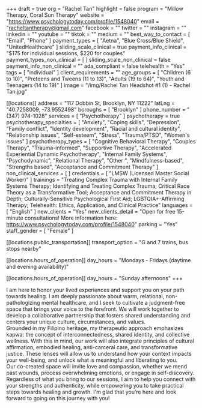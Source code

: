 +++
draft = true
org = "Rachel Tan"
highlight = false
program = "Millow Therapy, Coral Sun Therapy"
website = "https://www.psychologytoday.com/profile/1548040"
email = "racheltantherapy@gmail.com"
facebook = ""
twitter = ""
instagram = ""
linkedin = ""
youtube = ""
tiktok = ""
medium = ""
best_way_to_contact = [ "Email", "Phone" ]
payment_types = [ "Aetna", "Blue Cross/Blue Shield", "UnitedHealthcare" ]
sliding_scale_clinical = true
payment_info_clinical = "$175 for individual sessions, $220 for couples"
payment_types_non_clinical = [ ]
sliding_scale_non_clinical = false
payment_info_non_clinical = ""
ada_compliant = false
telehealth = "Yes"
tags = [ "individual" ]
client_requirements = ""
age_groups = [
  "Children (6 to 10)",
  "Preteens and Tweens (11 to 13)",
  "Adults (19 to 64)",
  "Youth and Teenagers (14 to 19)"
]
image = "/img/Rachel Tan Headshot #1 (1) - Rachel Tan.jpg"

[[locations]]
address = "117 Dobbin St, Brooklyn, NY 11222"
latLng = "40.7258009, -73.9552498"
boroughs = [ "Brooklyn" ]
phone_number = "(347) 974-1028"
services = [ "Psychotherapy" ]
psychotherapy = true
psychotherapy_specialties = [
  "Anxiety",
  "Coping skills",
  "Depression",
  "Family conflict",
  "Identity development",
  "Racial and cultural identity",
  "Relationship issues",
  "Self-esteem",
  "Stress",
  "Trauma/PTSD",
  "Women's issues"
]
psychotherapy_types = [
  "Cognitive Behavioral Therapy",
  "Couples Therapy",
  "Trauma-informed",
  "Supportive Therapy",
  "Accelerated Experiential Dynamic Psychotherapy",
  "Internal Family Systems",
  "Psychodynamic",
  "Relational Therapy",
  "Other ",
  "Mindfulness-based",
  "Strengths based",
  "Acceptance and Commitment Therapy"
]
non_clinical_services = [ ]
credentials = [ "LMSW (Licensed Master Social Worker)" ]
trainings = "Treating Complex Trauma with Internal Family Systems Therapy; Identifying and Treating Complex Trauma; Critical Race Theory as a Transformative Tool; Acceptance and Commitment Therapy in Depth; Culturally-Sensitive Psychological First Aid; LGBTQIA+-Affirming Therapy; Telehealth: Ethics, Application, and Clinical Practice"
languages = [ "English" ]
new_clients = "Yes"
new_clients_detail = "Open for free 15-minute consultations! More information here: https://www.psychologytoday.com/profile/1548040"
parking = "Yes"
staff_gender = [ "Female" ]

  [[locations.public_transportation]]
  transport_option = "G and 7 trains, bus stops nearby"

  [[locations.hours_of_operation]]
  day_hours = "Mondays - Fridays (daytime and evening availability)"

  [[locations.hours_of_operation]]
  day_hours = "Sunday afternoons"
+++

I am here to honor your lived experiences and support you on your path towards healing. I am deeply passionate about warm, relational, non-pathologizing mental healthcare, and I seek to cultivate a judgment-free space that brings your voice to the forefront. We will work together to develop a collaborative partnership that fosters shared understanding and centers your unique culture, circumstances, and values. <br>
Grounded in my Filipino heritage, my therapeutic approach emphasizes kapwa: the concept of interconnectedness, shared identity, and collective wellness. With this in mind, our work will also integrate principles of cultural affirmation, embodied healing, anti-carceral care, and transformative justice. These lenses will allow us to understand how your context impacts your well-being, and unlock what is meaningful and liberating to you. <br>
Our co-created space will invite love and compassion, whether we mend past wounds, process overwhelming emotions, or engage in self-discovery. Regardless of what you bring to our sessions, I aim to help you connect with your strengths and authenticity, while empowering you to take practical steps towards healing and growth. I'm glad that you’re here and look forward to going on this journey with you! <br>
